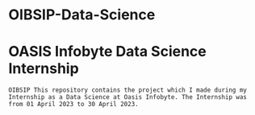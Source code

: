 # OIBSIP-Data-Science
# OASIS Infobyte Data Science Internship
    OIBSIP This repository contains the project which I made during my Internship as a Data Science at Oasis Infobyte. The Internship was from 01 April 2023 to 30 April 2023.
